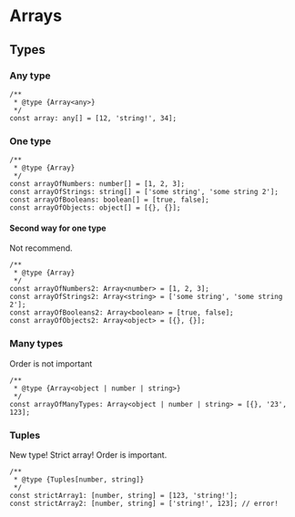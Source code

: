 # Arrays

## Types

### Any type

```TS
/**
 * @type {Array<any>}
 */
const array: any[] = [12, 'string!', 34];
```

### One type

```TS
/**
 * @type {Array}
 */
const arrayOfNumbers: number[] = [1, 2, 3];
const arrayOfStrings: string[] = ['some string', 'some string 2'];
const arrayOfBooleans: boolean[] = [true, false];
const arrayOfObjects: object[] = [{}, {}];
```

#### Second way for one type

Not recommend.

```TS
/**
 * @type {Array}
 */
const arrayOfNumbers2: Array<number> = [1, 2, 3];
const arrayOfStrings2: Array<string> = ['some string', 'some string 2'];
const arrayOfBooleans2: Array<boolean> = [true, false];
const arrayOfObjects2: Array<object> = [{}, {}];
```

### Many types

Order is not important

```TS
/**
 * @type {Array<object | number | string>}
 */
const arrayOfManyTypes: Array<object | number | string> = [{}, '23', 123];
```

### Tuples

New type! Strict array! Order is important.

```TS
/**
 * @type {Tuples[number, string]}
 */
const strictArray1: [number, string] = [123, 'string!'];
const strictArray2: [number, string] = ['string!', 123]; // error!
```